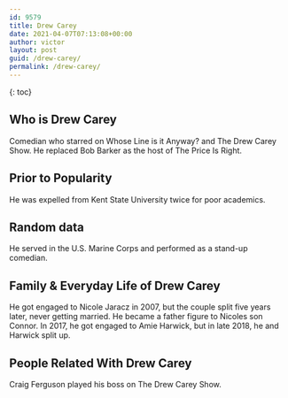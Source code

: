 ```yaml
---
id: 9579
title: Drew Carey
date: 2021-04-07T07:13:08+00:00
author: victor
layout: post
guid: /drew-carey/
permalink: /drew-carey/
---
```



{: toc}


## Who is Drew Carey



Comedian who starred on Whose Line is it Anyway? and The Drew Carey Show. He replaced Bob Barker as the host of The Price Is Right. 

                
                
                
## Prior to Popularity



He was expelled from Kent State University twice for poor academics. 

                
                
                
## Random data



He served in the U.S. Marine Corps and performed as a stand-up comedian. 

                
                
                
## Family & Everyday Life of Drew Carey



He got engaged to Nicole Jaracz in 2007, but the couple split five years later, never getting married. He became a father figure to Nicoles son Connor. In 2017, he got engaged to Amie Harwick, but in late 2018, he and Harwick split up.

                
                
                
## People Related With Drew Carey



Craig Ferguson played his boss on The Drew Carey Show. 

                
              
            
          
          
          